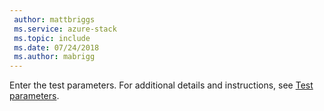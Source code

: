 ```yaml
---
 author: mattbriggs
 ms.service: azure-stack
 ms.topic: include
 ms.date: 07/24/2018
 ms.author: mabrigg
---
```


Enter the test parameters. For additional details and instructions, see [Test parameters](../azure-stack-vaas-parameters.md#test-parameters).
